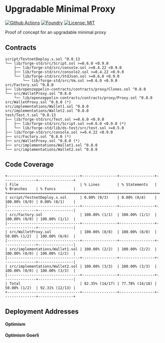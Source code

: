 # Upgradable Minimal Proxy

[![Github Actions][gha-badge]][gha] 
[![Foundry][foundry-badge]][foundry] 
[![License: MIT][license-badge]][license]

[gha]: https://github.com/Kwenta/foundry-scaffold/actions
[gha-badge]: https://github.com/Kwenta/foundry-scaffold/actions/workflows/test.yml/badge.svg
[foundry]: https://getfoundry.sh/
[foundry-badge]: https://img.shields.io/badge/Built%20with-Foundry-FFDB1C.svg
[license]: https://opensource.org/licenses/MIT
[license-badge]: https://img.shields.io/badge/License-MIT-blue.svg

Proof of concept for an upgradable minimal proxy

## Contracts

```
script/TestnetDeploy.s.sol ^0.8.13
└── lib/forge-std/src/Script.sol >=0.6.0 <0.9.0
    ├── lib/forge-std/src/console.sol >=0.4.22 <0.9.0
    ├── lib/forge-std/src/console2.sol >=0.4.22 <0.9.0
    └── lib/forge-std/src/StdJson.sol >=0.6.0 <0.9.0
        └── lib/forge-std/src/Vm.sol >=0.6.0 <0.9.0
src/Factory.sol ^0.8.0
├── lib/openzeppelin-contracts/contracts/proxy/Clones.sol ^0.8.0
└── src/WalletProxy.sol ^0.8.0
    └── lib/openzeppelin-contracts/contracts/proxy/Proxy.sol ^0.8.0
src/WalletProxy.sol ^0.8.0 (*)
src/implementations/Wallet1.sol ^0.8.0
src/implementations/Wallet2.sol ^0.8.0
test/Test.t.sol ^0.8.13
├── lib/forge-std/src/Test.sol >=0.6.0 <0.9.0
│   ├── lib/forge-std/src/Script.sol >=0.6.0 <0.9.0 (*)
│   └── lib/forge-std/lib/ds-test/src/test.sol >=0.5.0
├── lib/forge-std/src/console.sol >=0.4.22 <0.9.0
├── src/Factory.sol ^0.8.0 (*)
├── src/WalletProxy.sol ^0.8.0 (*)
├── src/implementations/Wallet1.sol ^0.8.0
└── src/implementations/Wallet2.sol ^0.8.0
```

## Code Coverage

```
+---------------------------------+----------------+----------------+---------------+----------------+
| File                            | % Lines        | % Statements   | % Branches    | % Funcs        |
+====================================================================================================+
| script/TestnetDeploy.s.sol      | 0.00% (0/3)    | 0.00% (0/4)    | 100.00% (0/0) | 0.00% (0/1)    |
|---------------------------------+----------------+----------------+---------------+----------------|
| src/Factory.sol                 | 100.00% (1/1)  | 100.00% (1/1)  | 100.00% (0/0) | 100.00% (1/1)  |
|---------------------------------+----------------+----------------+---------------+----------------|
| src/WalletProxy.sol             | 100.00% (8/8)  | 100.00% (8/8)  | 50.00% (1/2)  | 100.00% (6/6)  |
|---------------------------------+----------------+----------------+---------------+----------------|
| src/implementations/Wallet1.sol | 100.00% (2/2)  | 100.00% (2/2)  | 100.00% (0/0) | 100.00% (2/2)  |
|---------------------------------+----------------+----------------+---------------+----------------|
| src/implementations/Wallet2.sol | 100.00% (3/3)  | 100.00% (3/3)  | 100.00% (0/0) | 100.00% (3/3)  |
|---------------------------------+----------------+----------------+---------------+----------------|
| Total                           | 82.35% (14/17) | 77.78% (14/18) | 50.00% (1/2)  | 92.31% (12/13) |
+---------------------------------+----------------+----------------+---------------+----------------+
```

## Deployment Addresses

#### Optimism

#### Optimism Goerli